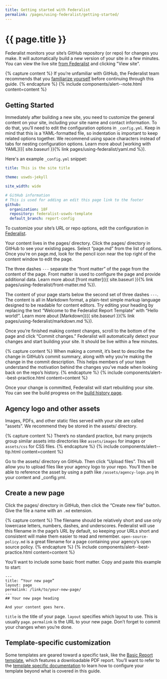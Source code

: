 ```yaml
---
title: Getting started with Federalist
permalink: /pages/using-federalist/getting-started/
---
```

# {{ page.title }}

Federalist monitors your site’s GitHub repository (or repo) for changes you
make. It will automatically build a new version of your site in a few minutes.
You can view the live site [from Federalist][federalist-sites] and clicking
"View site".

{% capture content %}
If you’re unfamiliar with GitHub, the Federalist team recommends that you
[familiarize
yourself](https://federalist-docs.18f.gov/pages/using-federalist/instructional-demos/#introduction-to-github-for-newcomers)
before continuing through this guide.
{% endcapture %}
{% include components/alert--note.html content=content %}


## Getting Started

Immediately after building a new site, you need to customize the general content
on your site, including your site name and contact information. To do that,
you’ll need to edit the configuration options in `_config.yml`. Keep in mind
that this is a YAML-formatted file, so indentation is important to keep related
options together. We recommend using space characters instead of tabs for
nesting configuration options. Learn more about [working with YAML]({{
  site.baseurl }}{% link pages/using-federalist/yaml.md %}).

Here's an example `_config.yml` snippet:

```yaml
title: This is the site title

theme: uswds-jekyll

site_width: wide

# GitHub information
# This is used for adding an edit this page link to the footer
github:
  organization: 18F
  repository: federalist-uswds-template
  default_branch: report-config
```

To customize your site’s URL or repo options, edit the configuration in
[Federalist][federalist-sites].

Your content lives in the pages/ directory. Click the pages/ directory in
GitHub to see your existing pages. Select “page.md” from the list of options.
Once you’re on page.md, look for the pencil icon near the top right of the
content window to edit the page.

The three dashes `---` separate the “front matter” of the page from the content
of the page. Front matter is used to configure the page and provide additional
data. Learn more about [front matter]({{ site.baseurl }}{% link pages/using-federalist/front-matter.md %}).

The content of your page starts below the second set of three dashes `---`. The
content is all in Markdown format, a plain-text simple markup language designed
to be readable for content editors. Try editing your heading by replacing the
text “Welcome to the Federalist Report Template” with “Hello world!”. Learn
more about [Markdown]({{ site.baseurl }}{% link pages/using-federalist/markdown.md %}).

Once you’re finished making content changes, scroll to the bottom of the page
and click “Commit changes.” Federalist will automatically detect your changes
and start building your site. It should be live within a few minutes.

{% capture content %}
When making a commit, it’s best to describe the change in
GitHub’s commit summary, along with why you’re making the change in the commit
description. This helps members of your team understand the motivation behind
the changes you’ve made when looking back on the repo’s history.
{% endcapture %}
{% include components/alert--best-practice.html content=content %}

Once your change is committed, Federalist will start rebuilding your site. You
can see the build progress on the [build history page][federalist-sites].<!--
TODO link to this site’s build history page. -->


## Agency logo and other assets

Images, PDFs, and other static files served with your site are called “assets”.
We recommend they be stored in the assets/ directory.

{% capture content %}
There’s no standard practice, but many projects group similar assets into
directories like `assets/images` for images or `assets/css` for CSS files.
{% endcapture %}
{% include components/alert--tip.html content=content %}

Go to the assets/ directory on GitHub. Then click “Upload files”. This will
allow you to upload files like your agency logo to your repo. You’ll then be
able to reference the asset by using a path like `/assets/agency-logo.png` in
your content and \_config.yml.


## Create a new page

Click the pages/ directory in GitHub, then click the “Create new file” button.
Give the file a name with an `.md` extension.

{% capture content %}
The filename should be relatively short and use only lowercase
letters, numbers, dashes, and underscores. Federalist will use this filename in
the page’s URL by default, so keeping your URLs short and consistent will make
them easier to read and remember. `open-source-policy.md` is a great filename
for a page containing your agency’s open source policy.
{% endcapture %}
{% include components/alert--best-practice.html content=content %}

You’ll want to include some basic front matter. Copy and paste this example to
start:

```
---
title: “Your new page”
layout: page
permalink: /link/to/your-new-page/
---
## Your new page heading

And your content goes here.
```

`title` is the title of your page. `layout` specifies which layout to use. This
is usually `page`. `permalink` is the URL to your new page. Don’t forget to
commit your changes when you’re done.


## Template-specific customization

Some templates are geared toward a specific task, like the [Basic Report
template](https://federalist-docs.18f.gov/pages/using-federalist/templates/basic-report/),
which features a downloadable PDF report. You’ll want to refer to the [template
specific documentation](https://federalist-docs.18f.gov/pages/using-federalist/templates/) to learn how to configure your template beyond what is
covered in this guide.


[Federalist]: https://federalist.18f.gov/
[federalist-sites]: https://federalist.18f.gov/sites
